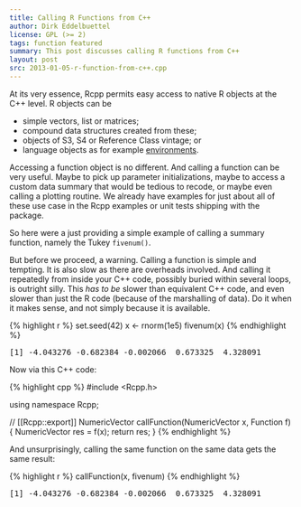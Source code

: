 ```yaml
---
title: Calling R Functions from C++
author: Dirk Eddelbuettel
license: GPL (>= 2)
tags: function featured
summary: This post discusses calling R functions from C++
layout: post
src: 2013-01-05-r-function-from-c++.cpp
---
```


At its very essence, Rcpp permits easy access to native R objects at the C++ level. R objects can be 
- simple vectors, list or matrices;
- compound data structures created from these; 
- objects of S3, S4 or Reference Class vintage; or
- language objects as for example [environments](../accessing-environments).

Accessing a function object is no different.  And calling a
function can be very useful.  Maybe to pick up parameter
initializations, maybe to access a custom data summary that would
be tedious to recode, or maybe even calling a plotting routine.  We
already have examples for just about all of these use case in the
Rcpp examples or unit tests shipping with the package.

So here were a just providing a simple example of calling a summary
function, namely the Tukey `fivenum()`.

But before we proceed, a warning.  Calling a function is simple and
tempting. It is also slow as there are overheads involved.  And
calling it repeatedly from inside your C++ code, possibly buried
within several loops, is outright silly. This _has to be_ slower
than equivalent C++ code, and even slower than just the R code
(because of the marshalling of data).  Do it when it makes sense,
and not simply because it is available.



{% highlight r %}
set.seed(42)
x <- rnorm(1e5)
fivenum(x)
{% endhighlight %}



<pre class="output">
[1] -4.043276 -0.682384 -0.002066  0.673325  4.328091
</pre>


Now via this C++ code:

{% highlight cpp %}
#include <Rcpp.h>

using namespace Rcpp;

// [[Rcpp::export]]
NumericVector callFunction(NumericVector x, Function f) {
    NumericVector res = f(x);
    return res;
}
{% endhighlight %}


And unsurprisingly, calling the same function on the same data gets the same result:

{% highlight r %}
callFunction(x, fivenum)
{% endhighlight %}



<pre class="output">
[1] -4.043276 -0.682384 -0.002066  0.673325  4.328091
</pre>


